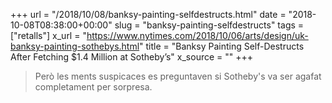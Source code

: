+++
url = "/2018/10/08/banksy-painting-selfdestructs.html"
date = "2018-10-08T08:38:00+00:00"
slug = "banksy-painting-selfdestructs"
tags = ["retalls"]
x_url = "https://www.nytimes.com/2018/10/06/arts/design/uk-banksy-painting-sothebys.html"
title = "Banksy Painting Self-Destructs After Fetching $1.4 Million at Sotheby’s"
x_source = ""
+++


> Però les ments suspicaces es preguntaven si Sotheby's va ser agafat completament per sorpresa.

